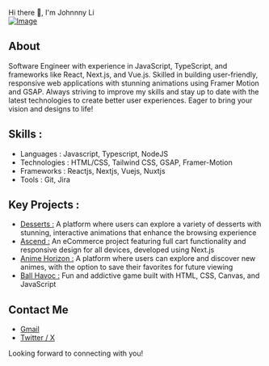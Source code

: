 Hi there 👋, I'm Johnnny Li
<br/>
<a href="https://www.codingjohnny.com" target="_blank">
  ![Image](https://github.com/user-attachments/assets/7ccaa548-4226-454e-ad17-de5252722efb)
</a>

## About
Software Engineer with experience in JavaScript, TypeScript, and frameworks like React, Next.js, and Vue.js. Skilled in building user-friendly, responsive web applications with stunning animations using Framer Motion and GSAP. Always striving to improve my skills and stay up to date with the latest technologies to create better user experiences. Eager to bring your vision and designs to life!

## Skills : 
<ul>
  <li>Languages : Javascript, Typescript, NodeJS</li>
  <li>Technologies : HTML/CSS, Tailwind CSS, GSAP, Framer-Motion</li>
  <li>Frameworks :  Reactjs, Nextjs, Vuejs, Nuxtjs</li>
  <li>Tools : Git, Jira</li>
</ul>

## Key Projects : 
<ul>
  <li>
    <a href="https://desserts-murex.vercel.app/" target="_blank">Desserts :</a>
   A platform where users can explore a variety of desserts with stunning, interactive animations that enhance the browsing experience
  </li>
  <li>
    <a href="https://ascend-mu.vercel.app/" target="_blank">Ascend :</a>
    An eCommerce project featuring full cart functionality and responsive design for all devices, developed using Next.js
  </li>
  <li>
    <a href="https://animehorizon.vercel.app/" target="_blank">Anime Horizon :</a>
    A platform where users can explore and discover new animes, with the option to save their favorites for future viewing
  </li>
  <li>
    <a href="https://j0hnnyli.github.io/ball-havoc/" target="_blank">Ball Havoc :</a>
    Fun and addictive game built with HTML, CSS, Canvas, and JavaScript
  </li>
</ul>

## Contact Me 
<ul>
  <li><a href="mailto:lijohnny21@gmail.com">Gmail</a></li>
  <li><a href="https://x.com/jojotech31">Twitter / X</a></li>
</ul>

Looking forward to connecting with you!
<!--
**GummyJohn/Gummyjohn** is a ✨ _special_ ✨ repository because its `README.md` (this file) appears on your GitHub profile.

Here are some ideas to get you started:

- 🔭 I’m currently working on ...
- 🌱 I’m currently learning ...
- 👯 I’m looking to collaborate on ...
- 🤔 I’m looking for help with ...
- 💬 Ask me about ...
- 📫 How to reach me: ...
- 😄 Pronouns: ...
- ⚡ Fun fact: ...
-->
